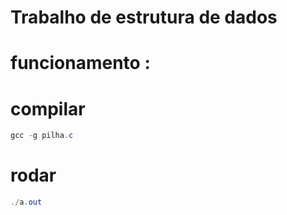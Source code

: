 # Trabalho de estrutura de dados

# funcionamento :

# compilar
```powershell
gcc -g pilha.c
```
# rodar
```powershell
./a.out
```